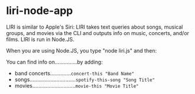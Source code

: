 # liri-node-app
LIRI is similar to Apple's Siri: LIRI takes text queries about songs, musical groups, and movies via the CLI and outputs info on music, concerts, and/or films. LIRI is run in Node.JS.

When you are using Node.JS, you type "node liri.js" and then:

You can find info on...............by adding:
* band concerts..............`concert-this "Band Name"`
* songs...............................`spotify-this-song "Song Title"`
* movies.............................`movie-this "Movie Title"`
